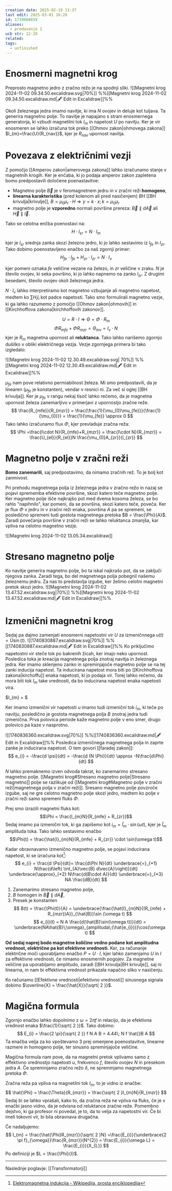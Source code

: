```yaml
---
creation date: 2025-02-19 13:37
last edit: 2025-03-01 16:20
id: 1739968659
aliases:
  - predavanje 1
ucb str: 12-28
related: 
tags:
  - unfinished
---
```

# Enosmerni magnetni krog
Preprosto magnetno jedro z zračno režo je na spodnji sliki. 
![[Magnetni krog 2024-11-02 09.34.50.excalidraw.svg|70%]]
%%[[Magnetni krog 2024-11-02 09.34.50.excalidraw.md|🖋 Edit in Excalidraw]]%%

Okoli železnega jedra imamo navitje, ki ima $N$ ovojev in deluje kot tuljava. Ta generira magnetno polje. To navitje je napajano s strani enosmernega generatorja, ki vzbudi magnetilni tok $I_{m}$ in napetost $U$ po navitju. Ker je vir enosmeren se lahko izračuna tok preko [[Ohmov zakon|ohmovega zakona]] $I_{m}=\frac{U}{R_{nav}}$, kjer je $R_{nav}$ upornost navitja.

# Povezava z električnimi vezji
Z pomočjo [[Amperov zakon|amerovega zakona]] lahko izračunamo stanje v magnetnih krogih. Ker je enčaba, ki jo podaja amperov zakon zapletena bomo predpostavili določene poenastavitve:
- Magnetno polje $\vec{B}$ je v feromagnetnem jedru in v zračni reži **homogeno**,
- **linearna karakteristika** (pred kolenom ali pred nasičenjem) $BH$ [[BH krivulja|krivulje]], $B=\mu_{0} \mu_{r} \cdot H \Rightarrow y = k \cdot x; k = \mu_{0}\mu_{r}$
- magnetno polje je **vzporedno** normali površine prereza: $\vec{B} \parallel d\vec{A}$ ali $\vec{H}\parallel \vec{l}$.

Tako se celotna enčba poenostavi na:
$$
H \cdot l_{sr} = N \cdot I_{m}
$$

kjer je $l_{sr}$ srednja zanka skozi železno jedro, ki jo lahko sestavimo iz $l_{fe}$ in $l_{zr}$. Tako dobimo poenostavljeno enačbo za naš zgornji primer:
$$
H_{fe} \cdot l_{fe} + H_{zr} \cdot l_{zr} = N \cdot I_{v}
$$

kjer pomeni oznaka $fe$ veličine vezane na železo, in $zr$ veličine v zraku. $N$ je število ovojev, ki seka površino, ki jo lahko napnemo na zanko $l_{sr}$. Z drugimi besedami, število ovojev okoli železnega jedra.

$N \cdot I_{v}$ lahko interpretiramo kot magnetno vzbujanje ali magnetno napetost, medtem ko $\sum H_{i}l_{i}$ kot padce napetosti. Tako smo formulirali magnetno vezje, ki ga lahko razumemo z pomočjo [[Ohmov zakon|ohmovih]] in [[Kirchhoffova zakona|kirchhoffovih zakonov]].

$$
U = R \cdot I \Rightarrow \Theta = \Phi \cdot R_{m}
$$
$$
\Phi R_{mfe} + \Phi R_{mzr} = \Theta_{mv} = I_{v} \cdot N
$$
kjer je $R_{m}$ magnetna upornost ali **reluktanca**. Tako lahko narišemo zgornjo dušilko v obliki električnega vezja. Vezje zgornjega primera bi tako izgledalo:

![[Magnetni krog 2024-11-02 12.30.49.excalidraw.svg| 70%]]
%%[[Magnetni krog 2024-11-02 12.30.49.excalidraw.md|🖋 Edit in Excalidraw]]%%

$\mu_{fe}$ nam pove relativno permiabilnost železa. Mi smo predpostavili, da je linearen ($\mu_{fe}$ je konstanten), vendar v resnici ni. Za več si oglej [[BH krivulja]]. Ker je $\mu_{fe}$ v rangu nekaj tisoč lahko rečemo, da je magnetna upornost železa zanemarljivo v primerjavi z upornostjo zračne reže.
$$
\frac{R_{mfe}}{R_{mzr}} = \frac{\frac{1}{\mu_{0}\mu_{fe}}}{\frac{1}{\mu_{0}}} = \frac{1}{\mu_{fe}} \approx 0
$$
Tako lahko izračunamo flux $\Phi$, kjer prevladuje zračna reža:
$$
\Phi =\frac{I\cdot N}{R_{mfe}+R_{mzr}} = \frac{I\cdot N}{R_{mzr}} =  \frac{U_{el}}{R_{el}}N \frac{\mu_{0}A_{zr}}{l_{zr}}
$$
# Magnetno polje v zračni reži
**Bomo zanemarili**, saj predpostavimo, da nimamo zračnih rež. To je bolj kot zanmivost.

Pri prehodu magnetnega polja iz železnega jedra v zračno režo in nazaj se pojavi sprememba efektivne površine, skozi katero teče magnetno polje. Ker magnetno polje išče najkrajšo pot med dvema kosoma železa, se bo rahlo "napihnilo", kar pomeni, da se površina, skozi katero teče, poveča. Ker je flux $\Phi$ v jedru in v zračni reži enaka, površina $A$ pa se spremeni, se posledično spremeni tudi gostota magnetnega pretoka $B = \frac{\Phi}{A}$. Zaradi povečanja površine v zračni reži se lahko reluktanca zmanjša, kar vpliva na celotno magnetno vezje.

![[Magnetni krog 2024-11-02 13.05.34.excalidraw]]

# Stresano magnetno polje
Ko navitje generira magnetno polje, bo ta iskal najkrašo pot, da se zaključi njegova zanka. Zaradi tega, bo del magnetnega polja pobegnil našemu železnemu jedru. Za nas to predstavlja izgube, ker želimo celotni magnetni pretok skozi jedro.
![[Magnetni krog 2024-11-02 13.47.52.excalidraw.svg|70%]]
%%[[Magnetni krog 2024-11-02 13.47.52.excalidraw.md|🖋 Edit in Excalidraw]]%%

# Izmenični magnetni krog
Sedaj pa dajmo zamenjati enosmerni napetostni vir $U$ za izmeničnnega $u(t) = \hat{U}\sin(t)$.
![[1740830887.excalidraw.svg|70%]]
%%[[1740830887.excalidraw.md|🖋 Edit in Excalidraw]]%%
Ko priključimo napetostni vir steče tok po bakrenih žicah, ker imajo neko upornost. Posledica toka je kreacija magnetnega polja znotraj navitja in železnega jedra. Ker imamo sklenjeno zanko in spreminjajoče magnetno polje se na tej zanki inducija napetost. Ta inducirana napetost mora biti po [[Kirchhoffova zakona|kirchoffu]] enaka napetosti, ki jo podaja vir. Torej lahko rečemo, da mora biti tok $I_{m}$ take vrednosti, da bo inducirana napetost enaka napetosti vira.

$I_{m} = $

Ker imamo izmenični vir napetosti $u$ imamo tudi izmenični tok $i_{m}$, ki teče po navitju, posledično je gostota magnetnega polja $B$ znotraj jedra tudi izmenična. Prva polovica periode kaže magnetno polje v eno smer, drugo polovico pa kaze v nasprotno.

![[1740836360.excalidraw.svg|70%]]
%%[[1740836360.excalidraw.md|🖋 Edit in Excalidraw]]%%
Posledica izmeničnega magnetnega polja in zaprte zanke je inducirana napetost. O tem govori [[faradej zakon]]: 
$$
e_{i} = -\frac{d \psi}{dt} = -\frac{d (N \Phi)}{dt} \approx -N\frac{d\Phi}{dt}
$$

$N$ lahko premaknemo izven odvoda takrat, ko zanemarimo stresano magnetno polje. [[Magnetni krog#Stresano magnetno polje|Stresano magnetno]] polje se razlikuje od [[Magnetni krog#Magnetno polje v zračni reži|magnetnega polja v zračni reži]]. Sresano magnetno polje povzroče izgube, saj ne gre celotno magnetno polje skozi jedro, medtem ko polje v zračni reži samo spremeni fluks $\Phi$.

Prej smo izrazili magnetni fluks kot:
$$\Phi = \frac{I_{m}N}{R_{mfe} + R_{zr}}$$
Sedaj imamo pa izmenični tok, ki ga zapišemo kot $i_{m} = \hat{I}_{m}\cdot \sin(\omega t)$, kjer je $\hat{I}_{m}$ amplituda toka. Tako lahko sestavimo enačbo
$$\Phi(t) = \frac{\hat{I}_{m}N}{R_{mfe} + R_{zr}} \cdot \sin(\omega t)$$

Kadar obravnavamo izmenično magnetno polje, se pojavi inducirana napetost, ki se izračuna kot[^1]:
$$
e_{i} = \frac{d \Psi}{dt}= \frac{d\Phi N}{dt} \underbrace{=}_{*1} N\frac{d\left( \int_{A}\vec{B} d\vec{A}\right)}{dt} \underbrace{\approx}_{*2} N\frac{d(B\cdot A)}{dt} \underbrace{=}_{*3} NA \frac{dB}{dt}
$$
1. Zanemarimo stresano magnetno polje,
2. $B$ homogen in $\vec{B} \parallel d\vec{A}$,
3. Presek je konstanten
$$
B(t) = \frac{\Phi(t)}{A} = \underbrace{\frac{\hat{I}_{m}N}{(R_{mfe} + R_{mzr})A}}_{\hat{B}}\sin (\omega t)
$$
$$
e_{i}(t) = N A \frac{d(\hat{B}\sin(\omega t))}{dt} = \underbrace{NA\hat{B}\;\omega}_{amplituda\;(\hat{e_{i}})}\cos(\omega t)
$$

**Od sedaj naprej bodo magnetne količine vedno podane kot amplitudna vrednost, električne pa kot efektivne vrednosti.** Ker, za računanje električne moči uporabljamo enačbo $P = U \cdot I$, kjer lahko zamenjamo $U$ in $I$ za effektivne vrednosti, če nimamo enosmernih pogojev. Za magnetne veličine pa uporabljamo amplitudo, zaradi [[BH krivulja|BH krivulje]], saj ni linearna, in nam bi effektivna vrednost prikazala napačno sliko v nasičenju.

Ko računamo [[Efektivne vrednosti|efektivno vrednosti]] sinusnega signala dobimo $\overline{X} = \frac{\hat{X}}{\sqrt{ 2 }}$.
# Magična formula
Zgornjo enačbo lahko dopolnimo z $\omega = 2 \pi f$ in relacijo, da je efektivna vrednost enaka $\frac{1}{\sqrt{ 2 }}$. Tako dobimo:
$$
E_{i} = \frac{2 \pi}{\sqrt{ 2 }} f N A B = 4.44\; N f \hat{}B A
$$
Ta enačba velja za ko vpoštevamo 3 prej omenjene poenostavitve, linearne razmere in homogeno polje, ter sinusno spreminjajoče veličine.

Magična formula nam pove, da na magnetni pretok vplivamo samo z effektivno vrednostjo napetosti $u$, frekvenco $f$, število ovojev $N$ in presekom jedra $A$. Če spreminjamo zračno režo $\delta$, ne spreminjamo magnetnega pretoka $\Phi$. 

Zračna reža pa vpliva na magnetilni tok $I_{m}$, to je vidno iz enačbe:
$$
\hat{\Phi} = \frac{\Theta}{R_{mzr}} = \frac{\sqrt{ 2 }I_{m}N}{R_{mzr}}
$$
Sedaj bi se lahko vprašali, kako to, da zračna reža ne vpliva na fluks, če je v enačbi jasno vidno, da je odvisna od reluktance zračne reže. Pomembno dejstvo, ki ga profesor ni povedal, je to, da to velja za napetostni vir. Če bi imeli tokovni vir, bi bila obravnava drugačna.

Če nadaljujemo:
$$
I_{m} = \frac{\hat{\Phi}R_{mzr}}{\sqrt{ 2 }N} =\frac{E_{i}}{\underbrace{2 \pi f}_{\omega}}\frac{R_{mzr}}{N^{2}} = \frac{E_{i}}{\omega L} = \frac{E_{i}}{X_{L}}
$$
Po definiciji je $L = \frac{\Phi}{I}$.


---
Naslednje poglavje: [[Transformatorji]]

[^1]: [Elektromagnetna indukcija - Wikipedija, prosta enciklopedija](https://sl.wikipedia.org/wiki/Elektromagnetna_indukcija)
